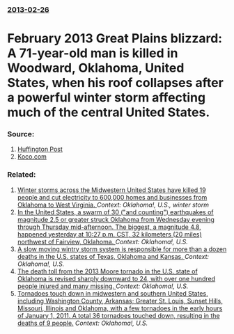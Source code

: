 ### [2013-02-26](/news/2013/02/26/index.md)

# February 2013 Great Plains blizzard: A 71-year-old man is killed in Woodward, Oklahoma, United States, when his roof collapses after a powerful winter storm affecting much of the central United States. 




### Source:

1. [Huffington Post](http://www.huffingtonpost.com/2013/02/25/winter-storm-rocky-blizzard-kansas-oklahoma-texas-chicago_n_2759800.html)
2. [Koco.com](http://www.koco.com/news/oklahomanews/around-oklahoma/Man-killed-in-Woodward-roof-collapse-identified/-/12530084/19080548/-/jq2iw3/-/index.html)

### Related:

1. [ Winter storms across the Midwestern United States have killed 19 people and cut electricity to 600,000 homes and businesses from Oklahoma to West Virginia. ](/news/2009/01/28/winter-storms-across-the-midwestern-united-states-have-killed-19-people-and-cut-electricity-to-600-000-homes-and-businesses-from-oklahoma-t.md) _Context: Oklahoma!, U.S., winter storm_
2. [In the United States, a swarm of 30 ("and counting") earthquakes of magnitude 2.5 or greater struck Oklahoma from Wednesday evening through Thursday mid-afternoon. The biggest, a magnitude 4.8, happened yesterday at 10:27 p.m. CST, 32 kilometers (20 miles) northwest of Fairview, Oklahoma. ](/news/2016/01/7/in-the-united-states-a-swarm-of-30-and-counting-earthquakes-of-magnitude-2-5-or-greater-struck-oklahoma-from-wednesday-evening-through.md) _Context: Oklahoma!, U.S._
3. [A slow moving wintry storm system is responsible for more than a dozen deaths in the U.S. states of Texas, Oklahoma and Kansas. ](/news/2015/11/28/a-slow-moving-wintry-storm-system-is-responsible-for-more-than-a-dozen-deaths-in-the-u-s-states-of-texas-oklahoma-and-kansas.md) _Context: Oklahoma!, U.S._
4. [The death toll from the 2013 Moore tornado in the U.S. state of Oklahoma is revised sharply downward to 24, with over one hundred people injured and many missing. ](/news/2013/05/21/the-death-toll-from-the-2013-moore-tornado-in-the-u-s-state-of-oklahoma-is-revised-sharply-downward-to-24-with-over-one-hundred-people-inj.md) _Context: Oklahoma!, U.S._
5. [Tornadoes touch down in midwestern and southern United States, including Washington County, Arkansas; Greater St. Louis, Sunset Hills, Missouri, Illinois and Oklahoma, with a few tornadoes in the early hours of January 1, 2011. A total 36 tornadoes touched down, resulting in the deaths of 9 people.](/news/2010/12/31/tornadoes-touch-down-in-midwestern-and-southern-united-states-including-washington-county-arkansas-greater-st-louis-sunset-hills-misso.md) _Context: Oklahoma!, U.S._
